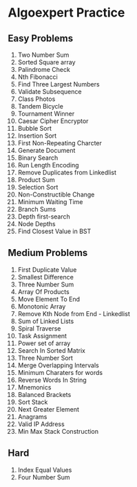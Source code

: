 # Algoexpert Practice

## Easy Problems

1. Two Number Sum
2. Sorted Square array
3. Palindrome Check
4. Nth Fibonacci
5. Find Three Largest Numbers
6. Validate Subsequence
7. Class Photos
8. Tandem Bicycle
9. Tournament Winner
10. Caesar Cipher Encryptor
11. Bubble Sort
12. Insertion Sort
13. First Non-Repeating Charcter
14. Generate Document
15. Binary Search
16. Run Length Encoding
17. Remove Duplicates from Linkedlist
18. Product Sum
19. Selection Sort
20. Non-Constructible Change
21. Minimum Waiting Time
22. Branch Sums
23. Depth first-search
24. Node Depths
25. Find Closest Value in BST

## Medium Problems

1. First Duplicate Value
2. Smallest Difference
3. Three Number Sum
4. Array Of Products
5. Move Element To End
6. Monotonic Array
7. Remove Kth Node from End - Linkedlist
8. Sum of Linked Lists
9. Spiral Traverse
10. Task Assignment
11. Power set of array
12. Search In Sorted Matrix
13. Three Number Sort
14. Merge Overlapping Intervals
15. Minimum Charaters for words
16. Reverse Words In String
17. Mnemonics
18. Balanced Brackets
19. Sort Stack
20. Next Greater Element
21. Anagrams
22. Valid IP Address
23. Min Max Stack Construction

## Hard

1. Index Equal Values
2. Four Number Sum
